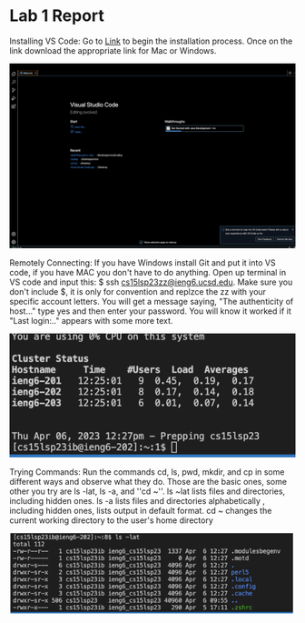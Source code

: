 # Lab 1 Report

Installing VS Code:
Go to [Link](https://code.visualstudio.com/) to begin the installation process.
Once on the link download the appropriate link for Mac or Windows.

![Image](CSE15L1-VSCode.png)

Remotely Connecting:
If you have Windows install Git and put it into VS code, if you have MAC you don't have to do anything. 
Open up terminal in VS code and input this: $ ssh cs15lsp23zz@ieng6.ucsd.edu. 
Make sure you don't include $, it is only for convention and replzce the zz with your specific account letters.
You will get a message saying, "The authenticity of host..." type yes and then enter your password.
You will know it worked if it "Last login:.." appears with some more text.

![Image](CSE15L1-ExCode.png)

Trying Commands:
Run the commands cd, ls, pwd, mkdir, and cp in some different ways and observe what they do.
Those are the basic ones, some other you try are ls -lat, ls -a, and ''cd ~''.
ls ~lat lists files and directories, including hidden ones.
ls -a lists files and directories alphabetically , including hidden ones, lists output in default format.
cd ~ changes the current working directory to the user's home directory

![Image](CSE15LTryingCommands.png)



